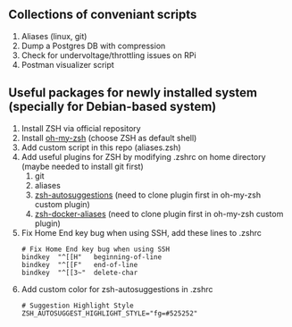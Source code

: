 ## Collections of conveniant scripts
1. Aliases (linux, git)
2. Dump a Postgres DB with compression
3. Check for undervoltage/throttling issues on RPi
4. Postman visualizer script

## Useful packages for newly installed system (specially for Debian-based system)
1. Install ZSH via official repository
2. Install [oh-my-zsh](https://ohmyz.sh/#install) (choose ZSH as default shell)
3. Add custom script in this repo (aliases.zsh)
4. Add useful plugins for ZSH by modifying .zshrc on home directory (maybe needed to install git first)
    1. git
    2. aliases
    3. [zsh-autosuggestions](https://github.com/zsh-users/zsh-autosuggestions/blob/master/INSTALL.md) (need to clone plugin first in oh-my-zsh custom plugin)
    4. [zsh-docker-aliases](https://github.com/akarzim/zsh-docker-aliases) (need to clone plugin first in oh-my-zsh custom plugin)
5. Fix Home End key bug when using SSH, add these lines to .zshrc
   ```
   # Fix Home End key bug when using SSH
   bindkey  "^[[H"   beginning-of-line
   bindkey  "^[[F"   end-of-line
   bindkey  "^[[3~"  delete-char
   ```
7. Add custom color for zsh-autosuggestions in .zshrc
   ```
   # Suggestion Highlight Style
   ZSH_AUTOSUGGEST_HIGHLIGHT_STYLE="fg=#525252"
   ```
